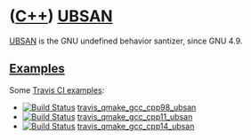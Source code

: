 # ([C++](Cpp.md)) [UBSAN](CppUbsan.md)

[UBSAN](CppUbsan.md) is the GNU undefined behavior santizer, since GNU 4.9.

## [Examples](CppExample.md)

Some [Travis CI examples](CppTravisCi.md):

 * [![Build Status](https://travis-ci.org/richelbilderbeek/travis_qmake_gcc_cpp98_ubsan.svg?branch=master)](https://travis-ci.org/richelbilderbeek/travis_qmake_gcc_cpp98_ubsan) [travis_qmake_gcc_cpp98_ubsan](https://github.com/richelbilderbeek/travis_qmake_gcc_cpp98_ubsan)
 * [![Build Status](https://travis-ci.org/richelbilderbeek/travis_qmake_gcc_cpp11_ubsan.svg?branch=master)](https://travis-ci.org/richelbilderbeek/travis_qmake_gcc_cpp11_ubsan) [travis_qmake_gcc_cpp11_ubsan](https://github.com/richelbilderbeek/travis_qmake_gcc_cpp11_ubsan)
 * [![Build Status](https://travis-ci.org/richelbilderbeek/travis_qmake_gcc_cpp14_ubsan.svg?branch=master)](https://travis-ci.org/richelbilderbeek/travis_qmake_gcc_cpp14_ubsan) [travis_qmake_gcc_cpp14_ubsan](https://github.com/richelbilderbeek/travis_qmake_gcc_cpp14_ubsan)
